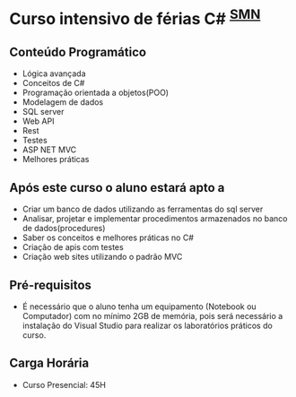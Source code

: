 # Curso intensivo de férias C# <sup>[SMN](http://smn.com.br)</sup>

## Conteúdo Programático
- Lógica avançada
- Conceitos de C#
- Programação orientada a objetos(POO)
- Modelagem de dados
- SQL server
- Web API
- Rest
- Testes
- ASP NET MVC
- Melhores práticas

## Após este curso o aluno estará apto a
- Criar um banco de dados utilizando as ferramentas do sql server
- Analisar, projetar e implementar procedimentos armazenados no banco de dados(procedures)
- Saber os conceitos e melhores práticas no C#
- Criação de apis com testes
- Criação web sites utilizando o padrão MVC

## Pré-requisitos
 - É necessário que o aluno tenha um equipamento (Notebook ou Computador) com no mínimo 2GB de memória, pois será necessário a instalação do Visual Studio para realizar os laboratórios práticos do curso.

## Carga Horária
 - Curso Presencial: 45H
